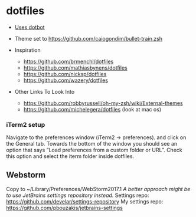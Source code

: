 # dotfiles

- [Uses dotbot](https://github.com/anishathalye/dotbot)
- Theme set to https://github.com/caiogondim/bullet-train.zsh
- Inspiration
    - https://github.com/brmenchl/dotfiles
    - https://github.com/mathiasbynens/dotfiles
    - https://github.com/nicksp/dotfiles
    - https://github.com/wazery/dotfiles

- Other Links To Look Into
    - https://github.com/robbyrussell/oh-my-zsh/wiki/External-themes
    - https://github.com/michelegera/dotfiles (look at mac os)

### iTerm2 setup
Navigate to the preferences window (iTerm2 -> preferences). and click on the General tab.
Towards the bottom of the window you should see an option that says
“Load preferences from a custom folder or URL”.
Check this option and select the iterm folder inside dotfiles.    

## Webstorm
Copy to ~/Library/Preferences/WebStorm2017.1
_A better approach might be to use JetBrains settings repository instead._
Settings repo: https://github.com/develar/settings-repository
My settings repo: https://github.com/pbouzakis/jetbrains-settings
